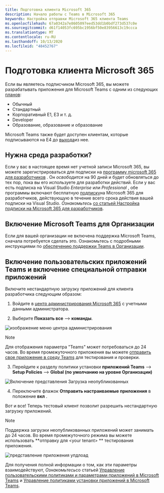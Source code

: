 ```yaml
---
title: Подготовка клиента Microsoft 365
description: Начало работы с Teams в Microsoft 365
keywords: Настройка отправки Microsoft 365 клиента Teams
ms.openlocfilehash: 67a0342a7e8605097eed53dd1b0bdf273d537c0e
ms.sourcegitcommit: d61f14053fc695bc1956bf50e83956613c19ccca
ms.translationtype: MT
ms.contentlocale: ru-RU
ms.lasthandoff: 10/13/2020
ms.locfileid: "48452767"
---
```

# <a name="prepare-your-microsoft-365-tenant"></a>Подготовка клиента Microsoft 365

Если вы являетесь подписчиком Microsoft 365, вы можете разрабатывать приложения для Microsoft Teams с одним из следующих [планов](https://products.office.com/business/compare-more-office-365-for-business-plans):

* Обычный
* Стандартный
* Корпоративный E1, E3 и т. д.
* Developer
* Образование, образование и образование

Microsoft Teams также будет доступен клиентам, которые подписываются на E4 до [выхода](https://support.office.com//article/important-information-for-office-365-enterprise-e4-customers-f9572348-43a2-43fa-a3d8-3b6c9c042147)из нее.

## <a name="just-need-a-development-environment"></a>Нужна среда разработки?

Если у вас в настоящее время нет учетной записи Microsoft 365, вы можете зарегистрироваться для подписки на [программу microsoft 365 для разработчиков](https://developer.microsoft.com/microsoft-365/dev-program) . Он *освободится* на 90 дней и будет обновляться до тех пор, пока вы его используете для разработки действий. Если у вас есть подписка на Visual Studio *Enterprise* или *Professional* , обе программы включают бесплатную [подписку](https://aka.ms/MyVisualStudioBenefits)на Microsoft 365 для разработчиков, действующую в течение всего срока действия вашей подписки на Visual Studio. *Ознакомьтесь* [со статьей Настройка подписки на Microsoft 365 для разработчиков](https://docs.microsoft.com/office/developer-program/office-365-developer-program-get-started).

## <a name="enable-microsoft-teams-for-your-organization"></a>Включение Microsoft Teams для Организации 

Если для вашей организации не включена поддержка Microsoft Teams, сначала потребуется сделать это. Ознакомьтесь с подробными инструкциями по [обеспечению поддержки Teams в Организации](/microsoftteams/enable-features-office-365).

## <a name="enable-custom-teams-apps-and-turn-on-custom-app-uploading"></a>Включение пользовательских приложений Teams и включение специальной отправки приложений

Включите нестандартную загрузку приложений для клиента разработчика следующим образом:

1. Войдите в [центр администрирования Microsoft 365](https://admin.microsoft.com/Adminportal/Home?source=applauncher#/homepage#/) с учетными данными администратора. 

2. Выберите **Показать все**  -->  **команды**. 

![изображение меню центра администрирования](~/assets/images/prepare-test-tenant/admin-center.png)

> [!Note] 
> Для отображения параметра "Teams" может потребоваться до 24 часов. Во время промежуточного приложения вы можете [отправить свое приложение в среду Teams](/microsoftteams/upload-custom-apps#validate) для тестирования и проверки.

3. Перейдите к разделу политики установки **приложений Teams**  -->  **Setup Policies**  -->  **Global (по умолчанию на уровне Организации)**  

![Включение представления Загрузка неопубликованных](~/assets/images/prepare-test-tenant/turn-on-sideload.png)

4. Переключите флажок **Отправить настраиваемые приложения** в положение **вкл** .

Вот и все! Теперь тестовый клиент позволит разрешить нестандартную загрузку приложений.

> [!Note] 
> Поддержка загрузки неопубликованных приложений может занимать до 24 часов. Во время промежуточного режима вы можете использовать **отправку для \<your tenant> ** тестирования приложения.

![представление приложения упдлоад](~/assets/images/prepare-test-tenant/upload-for-contoso.png)

Для получения полной информации о том, как эти параметры взаимодействуют, *Ознакомьтесь*со статьей [Управление пользовательскими политиками и параметрами приложений в Microsoft Teams](https://docs.microsoft.com/microsoftteams/teams-custom-app-policies-and-settings) и [Управление политиками установки приложений в Microsoft Teams](https://docs.microsoft.com/microsoftteams/teams-app-setup-policies).
